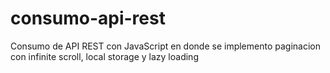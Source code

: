 # consumo-api-rest
Consumo de API REST con JavaScript en donde se implemento paginacion con infinite scroll, local storage y lazy loading

